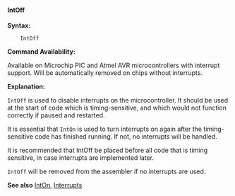 <div class="section">

<div class="titlepage">

<div>

<div>

#### <span id="intoff"></span>IntOff

</div>

</div>

</div>

<span class="strong">**Syntax:**</span>

``` screen
    IntOff
```

<span class="strong">**Command Availability:**</span>

Available on Microchip PIC and Atmel AVR microcontrollers with interrupt
support. Will be automatically removed on chips without interrupts.

<span class="strong">**Explanation:**</span>

`IntOff` is used to disable interrupts on the microcontroller. It should
be used at the start of code which is timing-sensitive, and which would
not function correctly if paused and restarted.

It is essential that `IntOn` is used to turn interrupts on again after
the timing-sensitive code has finished running. If not, no interrupts
will be handled.

It is recommended that IntOff be placed before all code that is timing
sensitive, in case interrupts are implemented later.

`IntOff` will be removed from the assembler if no interrupts are used.

<span class="strong">**See also**</span>
<a href="inton" class="link" title="IntOn">IntOn</a>,
<a href="interrupts" class="link" title="Interrupts">Interrupts</a>

</div>
